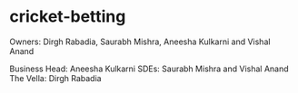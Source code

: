 # cricket-betting

Owners: Dirgh Rabadia, Saurabh Mishra, Aneesha Kulkarni and Vishal Anand

Business Head: Aneesha Kulkarni
SDEs: Saurabh Mishra and Vishal Anand
The Vella: Dirgh Rabadia 
